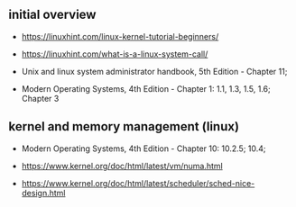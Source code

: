 ## initial overview

- https://linuxhint.com/linux-kernel-tutorial-beginners/

- https://linuxhint.com/what-is-a-linux-system-call/

- Unix and linux system administrator handbook, 5th Edition - Chapter 11;

- Modern Operating Systems, 4th Edition - Chapter 1: 1.1, 1.3, 1.5, 1.6; Chapter 3

## kernel and memory management (linux)

- Modern Operating Systems, 4th Edition - Chapter 10: 10.2.5; 10.4;

- https://www.kernel.org/doc/html/latest/vm/numa.html

- https://www.kernel.org/doc/html/latest/scheduler/sched-nice-design.html
